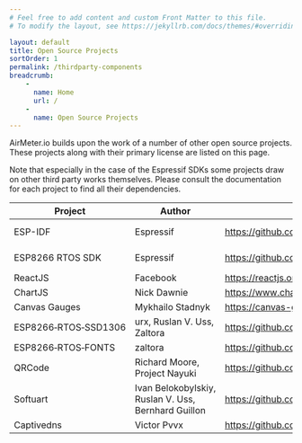 ```yaml
---
# Feel free to add content and custom Front Matter to this file.
# To modify the layout, see https://jekyllrb.com/docs/themes/#overriding-theme-defaults

layout: default
title: Open Source Projects
sortOrder: 1
permalink: /thirdparty-components
breadcrumb:
    - 
      name: Home
      url: /
    - 
      name: Open Source Projects
---
```


AirMeter.io builds upon the work of a number of other open source projects. These projects along with their primary license are listed on this page. 

Note that especially in the case of the Espressif SDKs some projects draw on other third party works themselves. Please consult the documentation for each project to find all their dependencies.

|Project|Author|Website|License|
|--|--|--|--|
|ESP-IDF|Espressif|https://github.com/espressif/esp-idf|Apache-2.0 License|
|ESP8266&#160;RTOS&#160;SDK|Espressif|https://github.com/espressif/ESP8266_RTOS_SDK|Apache-2.0 License|
|ReactJS|Facebook|https://reactjs.org|MIT|
|ChartJS|Nick Dawnie|https://www.chartjs.org|MIT|
|Canvas&#160;Gauges|Mykhailo Stadnyk|https://canvas-gauges.com|MIT|
|ESP8266&#x2011;RTOS&#x2011;SSD1306|urx, Ruslan V. Uss, Zaltora|https://github.com/Fonger/ESP8266-RTOS-SSD1306|MIT|
|ESP8266&#x2011;RTOS&#x2011;FONTS|zaltora|https://github.com/Fonger/ESP8266-RTOS-FONTS|MIT|
|QRCode|Richard&#160;Moore, Project&#160;Nayuki|https://github.com/ricmoo/QRCode|MIT|
|Softuart|Ivan&#160;Belokobylskiy, Ruslan&#160;V.&#160;Uss, Bernhard&#160;Guillon|https://github.com/pvvx/esp8266web/blob/master/app/web/captdns.c|MIT|
|Captivedns|Victor&#160;Pvvx|https://github.com/pvvx/esp8266web/blob/master/app/web/captdns.c|unlicense.org|

